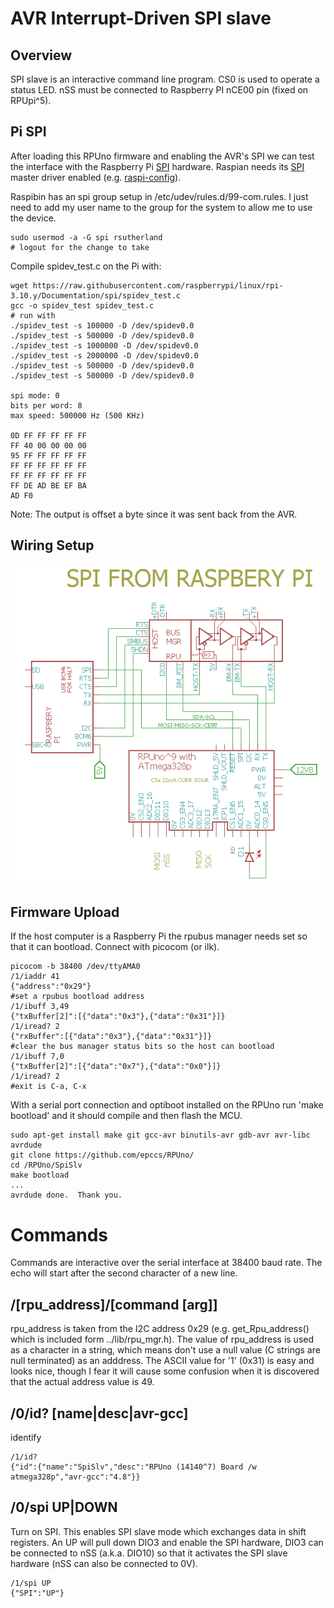 # AVR  Interrupt-Driven SPI slave

## Overview

SPI slave is an interactive command line program. CS0 is used to operate a status LED. nSS must be connected to Raspberry PI nCE00 pin (fixed on RPUpi^5).


## Pi SPI

After loading this RPUno firmware and enabling the AVR's SPI we can test the interface with the Raspberry Pi [SPI] hardware. Raspian needs its [SPI] master driver enabled (e.g. [raspi-config]).

[SPI]: https://www.raspberrypi.org/documentation/hardware/raspberrypi/spi/README.md
[raspi-config]: https://www.raspberrypi.org/documentation/configuration/raspi-config.md

Raspibin has an spi group setup in /etc/udev/rules.d/99-com.rules. I just need to add my user name to the group for the system to allow me to use the device.

``` 
sudo usermod -a -G spi rsutherland
# logout for the change to take
``` 

Compile spidev_test.c on the Pi with:

``` 
wget https://raw.githubusercontent.com/raspberrypi/linux/rpi-3.10.y/Documentation/spi/spidev_test.c
gcc -o spidev_test spidev_test.c
# run with
./spidev_test -s 100000 -D /dev/spidev0.0
./spidev_test -s 500000 -D /dev/spidev0.0
./spidev_test -s 1000000 -D /dev/spidev0.0
./spidev_test -s 2000000 -D /dev/spidev0.0
./spidev_test -s 500000 -D /dev/spidev0.0
./spidev_test -s 500000 -D /dev/spidev0.0

spi mode: 0
bits per word: 8
max speed: 500000 Hz (500 KHz)

0D FF FF FF FF FF
FF 40 00 00 00 00
95 FF FF FF FF FF
FF FF FF FF FF FF
FF FF FF FF FF FF
FF DE AD BE EF BA
AD F0
``` 

Note: The output is offset a byte since it was sent back from the AVR. 


## Wiring Setup

![Wiring](./Setup/SpiSlvWiring.png)


## Firmware Upload

If the host computer is a Raspberry Pi the rpubus manager needs set so that it can bootload. Connect with picocom (or ilk).

``` 
picocom -b 38400 /dev/ttyAMA0
/1/iaddr 41
{"address":"0x29"}
#set a rpubus bootload address
/1/ibuff 3,49
{"txBuffer[2]":[{"data":"0x3"},{"data":"0x31"}]}
/1/iread? 2
{"rxBuffer":[{"data":"0x3"},{"data":"0x31"}]}
#clear the bus manager status bits so the host can bootload
/1/ibuff 7,0
{"txBuffer[2]":[{"data":"0x7"},{"data":"0x0"}]}
/1/iread? 2
#exit is C-a, C-x
``` 

With a serial port connection and optiboot installed on the RPUno run 'make bootload' and it should compile and then flash the MCU.

``` 
sudo apt-get install make git gcc-avr binutils-avr gdb-avr avr-libc avrdude
git clone https://github.com/epccs/RPUno/
cd /RPUno/SpiSlv
make bootload
...
avrdude done.  Thank you.
``` 

# Commands

Commands are interactive over the serial interface at 38400 baud rate. The echo will start after the second character of a new line. 


## /\[rpu_address\]/\[command \[arg\]\]

rpu_address is taken from the I2C address 0x29 (e.g. get_Rpu_address() which is included form ../lib/rpu_mgr.h). The value of rpu_address is used as a character in a string, which means don't use a null value (C strings are null terminated) as an adddress. The ASCII value for '1' (0x31) is easy and looks nice, though I fear it will cause some confusion when it is discovered that the actual address value is 49.


## /0/id? \[name|desc|avr-gcc\]

identify 

``` 
/1/id?
{"id":{"name":"SpiSlv","desc":"RPUno (14140^7) Board /w atmega328p","avr-gcc":"4.8"}}
``` 


## /0/spi UP|DOWN

Turn on SPI. This enables SPI slave mode which exchanges data in shift registers. An UP will pull down DIO3 and enable the SPI hardware, DIO3 can be connected to nSS (a.k.a. DIO10) so that it activates the SPI slave hardware (nSS can also be connected to 0V). 

``` 
/1/spi UP
{"SPI":"UP"}
``` 
